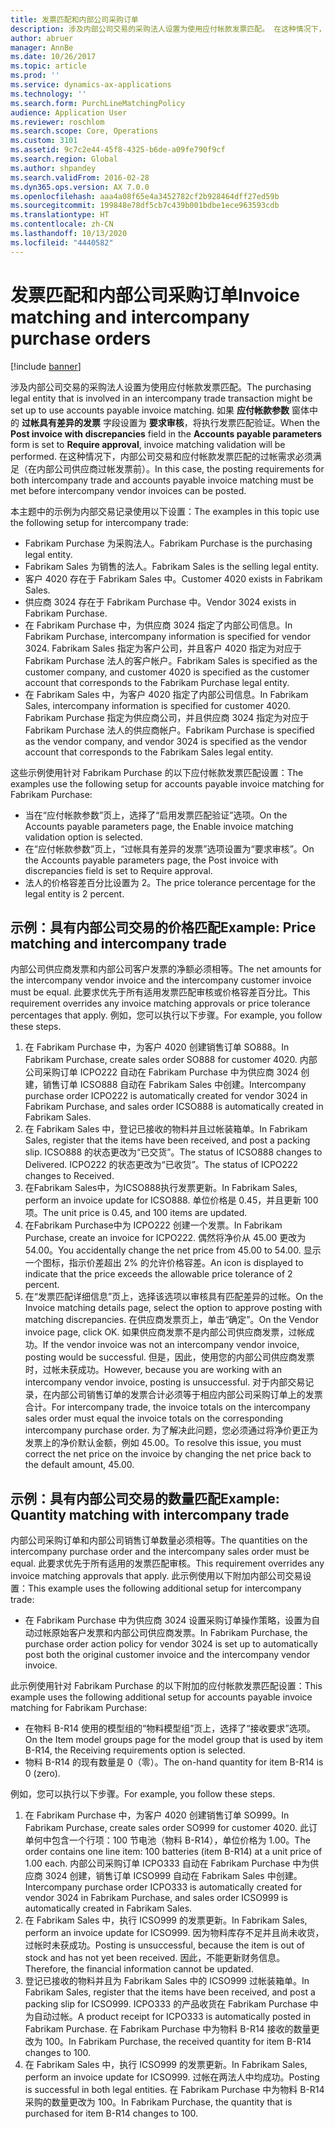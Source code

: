 ```yaml
---
title: 发票匹配和内部公司采购订单
description: 涉及内部公司交易的采购法人设置为使用应付帐款发票匹配。 在这种情况下，内部公司交易和应付帐款发票匹配的过帐需求必须满足（在内部公司供应商过帐发票前）。
author: abruer
manager: AnnBe
ms.date: 10/26/2017
ms.topic: article
ms.prod: ''
ms.service: dynamics-ax-applications
ms.technology: ''
ms.search.form: PurchLineMatchingPolicy
audience: Application User
ms.reviewer: roschlom
ms.search.scope: Core, Operations
ms.custom: 3101
ms.assetid: 9c7c2e44-45f8-4325-b6de-a09fe790f9cf
ms.search.region: Global
ms.author: shpandey
ms.search.validFrom: 2016-02-28
ms.dyn365.ops.version: AX 7.0.0
ms.openlocfilehash: aaa4a08f65e4a3452782cf2b928464dff27ed59b
ms.sourcegitcommit: 199848e78df5cb7c439b001bdbe1ece963593cdb
ms.translationtype: HT
ms.contentlocale: zh-CN
ms.lasthandoff: 10/13/2020
ms.locfileid: "4440582"
---
```

# <a name="invoice-matching-and-intercompany-purchase-orders"></a><span data-ttu-id="6f85b-104">发票匹配和内部公司采购订单</span><span class="sxs-lookup"><span data-stu-id="6f85b-104">Invoice matching and intercompany purchase orders</span></span>

[!include [banner](../includes/banner.md)]

<span data-ttu-id="6f85b-105">涉及内部公司交易的采购法人设置为使用应付帐款发票匹配。</span><span class="sxs-lookup"><span data-stu-id="6f85b-105">The purchasing legal entity that is involved in an intercompany trade transaction might be set up to use accounts payable invoice matching.</span></span> <span data-ttu-id="6f85b-106">如果 **应付帐款参数** 窗体中的 **过帐具有差异的发票** 字段设置为 **要求审核**，将执行发票匹配验证。</span><span class="sxs-lookup"><span data-stu-id="6f85b-106">When the **Post invoice with discrepancies** field in the **Accounts payable parameters** form is set to **Require approval**, invoice matching validation will be performed.</span></span> <span data-ttu-id="6f85b-107">在这种情况下，内部公司交易和应付帐款发票匹配的过帐需求必须满足（在内部公司供应商过帐发票前）。</span><span class="sxs-lookup"><span data-stu-id="6f85b-107">In this case, the posting requirements for both intercompany trade and accounts payable invoice matching must be met before intercompany vendor invoices can be posted.</span></span>

<span data-ttu-id="6f85b-108">本主题中的示例为内部交易记录使用以下设置：</span><span class="sxs-lookup"><span data-stu-id="6f85b-108">The examples in this topic use the following setup for intercompany trade:</span></span>
-   <span data-ttu-id="6f85b-109">Fabrikam Purchase 为采购法人。</span><span class="sxs-lookup"><span data-stu-id="6f85b-109">Fabrikam Purchase is the purchasing legal entity.</span></span>
-   <span data-ttu-id="6f85b-110">Fabrikam Sales 为销售的法人。</span><span class="sxs-lookup"><span data-stu-id="6f85b-110">Fabrikam Sales is the selling legal entity.</span></span>
-   <span data-ttu-id="6f85b-111">客户 4020 存在于 Fabrikam Sales 中。</span><span class="sxs-lookup"><span data-stu-id="6f85b-111">Customer 4020 exists in Fabrikam Sales.</span></span>
-   <span data-ttu-id="6f85b-112">供应商 3024 存在于 Fabrikam Purchase 中。</span><span class="sxs-lookup"><span data-stu-id="6f85b-112">Vendor 3024 exists in Fabrikam Purchase.</span></span>
-   <span data-ttu-id="6f85b-113">在 Fabrikam Purchase 中，为供应商 3024 指定了内部公司信息。</span><span class="sxs-lookup"><span data-stu-id="6f85b-113">In Fabrikam Purchase, intercompany information is specified for vendor 3024.</span></span> <span data-ttu-id="6f85b-114">Fabrikam Sales 指定为客户公司，并且客户 4020 指定为对应于 Fabrikam Purchase 法人的客户帐户。</span><span class="sxs-lookup"><span data-stu-id="6f85b-114">Fabrikam Sales is specified as the customer company, and customer 4020 is specified as the customer account that corresponds to the Fabrikam Purchase legal entity.</span></span>
-   <span data-ttu-id="6f85b-115">在 Fabrikam Sales 中，为客户 4020 指定了内部公司信息。</span><span class="sxs-lookup"><span data-stu-id="6f85b-115">In Fabrikam Sales, intercompany information is specified for customer 4020.</span></span> <span data-ttu-id="6f85b-116">Fabrikam Purchase 指定为供应商公司，并且供应商 3024 指定为对应于 Fabrikam Purchase 法人的供应商帐户。</span><span class="sxs-lookup"><span data-stu-id="6f85b-116">Fabrikam Purchase is specified as the vendor company, and vendor 3024 is specified as the vendor account that corresponds to the Fabrikam Sales legal entity.</span></span>

<span data-ttu-id="6f85b-117">这些示例使用针对 Fabrikam Purchase 的以下应付帐款发票匹配设置：</span><span class="sxs-lookup"><span data-stu-id="6f85b-117">The examples use the following setup for accounts payable invoice matching for Fabrikam Purchase:</span></span>
-   <span data-ttu-id="6f85b-118">当在“应付帐款参数”页上，选择了“启用发票匹配验证”选项。</span><span class="sxs-lookup"><span data-stu-id="6f85b-118">On the Accounts payable parameters page, the Enable invoice matching validation option is selected.</span></span>
-   <span data-ttu-id="6f85b-119">在“应付帐款参数”页上，“过帐具有差异的发票”选项设置为“要求审核”。</span><span class="sxs-lookup"><span data-stu-id="6f85b-119">On the Accounts payable parameters page, the Post invoice with discrepancies field is set to Require approval.</span></span>
-   <span data-ttu-id="6f85b-120">法人的价格容差百分比设置为 2。</span><span class="sxs-lookup"><span data-stu-id="6f85b-120">The price tolerance percentage for the legal entity is 2 percent.</span></span>

## <a name="example-price-matching-and-intercompany-trade"></a><span data-ttu-id="6f85b-121">示例：具有内部公司交易的价格匹配</span><span class="sxs-lookup"><span data-stu-id="6f85b-121">Example: Price matching and intercompany trade</span></span>
<span data-ttu-id="6f85b-122">内部公司供应商发票和内部公司客户发票的净额必须相等。</span><span class="sxs-lookup"><span data-stu-id="6f85b-122">The net amounts for the intercompany vendor invoice and the intercompany customer invoice must be equal.</span></span> <span data-ttu-id="6f85b-123">此要求优先于所有适用发票匹配审核或价格容差百分比。</span><span class="sxs-lookup"><span data-stu-id="6f85b-123">This requirement overrides any invoice matching approvals or price tolerance percentages that apply.</span></span> <span data-ttu-id="6f85b-124">例如，您可以执行以下步骤。</span><span class="sxs-lookup"><span data-stu-id="6f85b-124">For example, you follow these steps.</span></span>
1.  <span data-ttu-id="6f85b-125">在 Fabrikam Purchase 中，为客户 4020 创建销售订单 SO888。</span><span class="sxs-lookup"><span data-stu-id="6f85b-125">In Fabrikam Purchase, create sales order SO888 for customer 4020.</span></span> <span data-ttu-id="6f85b-126">内部公司采购订单 ICPO222 自动在 Fabrikam Purchase 中为供应商 3024 创建，销售订单 ICSO888 自动在 Fabrikam Sales 中创建。</span><span class="sxs-lookup"><span data-stu-id="6f85b-126">Intercompany purchase order ICPO222 is automatically created for vendor 3024 in Fabrikam Purchase, and sales order ICSO888 is automatically created in Fabrikam Sales.</span></span>
2.  <span data-ttu-id="6f85b-127">在 Fabrikam Sales 中，登记已接收的物料并且过帐装箱单。</span><span class="sxs-lookup"><span data-stu-id="6f85b-127">In Fabrikam Sales, register that the items have been received, and post a packing slip.</span></span> <span data-ttu-id="6f85b-128">ICSO888 的状态更改为“已交货”。</span><span class="sxs-lookup"><span data-stu-id="6f85b-128">The status of ICSO888 changes to Delivered.</span></span> <span data-ttu-id="6f85b-129">ICPO222 的状态更改为“已收货”。</span><span class="sxs-lookup"><span data-stu-id="6f85b-129">The status of ICPO222 changes to Received.</span></span>
3.  <span data-ttu-id="6f85b-130">在Fabrikam Sales中，为ICSO888执行发票更新。</span><span class="sxs-lookup"><span data-stu-id="6f85b-130">In Fabrikam Sales, perform an invoice update for ICSO888.</span></span> <span data-ttu-id="6f85b-131">单位价格是 0.45，并且更新 100 项。</span><span class="sxs-lookup"><span data-stu-id="6f85b-131">The unit price is 0.45, and 100 items are updated.</span></span>
4.  <span data-ttu-id="6f85b-132">在Fabrikam Purchase中为 ICPO222 创建一个发票。</span><span class="sxs-lookup"><span data-stu-id="6f85b-132">In Fabrikam Purchase, create an invoice for ICPO222.</span></span> <span data-ttu-id="6f85b-133">偶然将净价从 45.00 更改为 54.00。</span><span class="sxs-lookup"><span data-stu-id="6f85b-133">You accidentally change the net price from 45.00 to 54.00.</span></span> <span data-ttu-id="6f85b-134">显示一个图标，指示价差超出 2% 的允许价格容差。</span><span class="sxs-lookup"><span data-stu-id="6f85b-134">An icon is displayed to indicate that the price exceeds the allowable price tolerance of 2 percent.</span></span>
5.  <span data-ttu-id="6f85b-135">在“发票匹配详细信息”页上，选择该选项以审核具有匹配差异的过帐。</span><span class="sxs-lookup"><span data-stu-id="6f85b-135">On the Invoice matching details page, select the option to approve posting with matching discrepancies.</span></span> <span data-ttu-id="6f85b-136">在供应商发票页上，单击“确定”。</span><span class="sxs-lookup"><span data-stu-id="6f85b-136">On the Vendor invoice page, click OK.</span></span> <span data-ttu-id="6f85b-137">如果供应商发票不是内部公司供应商发票，过帐成功。</span><span class="sxs-lookup"><span data-stu-id="6f85b-137">If the vendor invoice was not an intercompany vendor invoice, posting would be successful.</span></span> <span data-ttu-id="6f85b-138">但是，因此，使用您的内部公司供应商发票时，过帐未获成功。</span><span class="sxs-lookup"><span data-stu-id="6f85b-138">However, because you are working with an intercompany vendor invoice, posting is unsuccessful.</span></span> <span data-ttu-id="6f85b-139">对于内部交易记录，在内部公司销售订单的发票合计必须等于相应内部公司采购订单上的发票合计。</span><span class="sxs-lookup"><span data-stu-id="6f85b-139">For intercompany trade, the invoice totals on the intercompany sales order must equal the invoice totals on the corresponding intercompany purchase order.</span></span> <span data-ttu-id="6f85b-140">为了解决此问题，您必须通过将净价更正为发票上的净价默认金额，例如 45.00。</span><span class="sxs-lookup"><span data-stu-id="6f85b-140">To resolve this issue, you must correct the net price on the invoice by changing the net price back to the default amount, 45.00.</span></span>

## <a name="example-quantity-matching-with-intercompany-trade"></a><span data-ttu-id="6f85b-141">示例：具有内部公司交易的数量匹配</span><span class="sxs-lookup"><span data-stu-id="6f85b-141">Example: Quantity matching with intercompany trade</span></span>
<span data-ttu-id="6f85b-142">内部公司采购订单和内部公司销售订单数量必须相等。</span><span class="sxs-lookup"><span data-stu-id="6f85b-142">The quantities on the intercompany purchase order and the intercompany sales order must be equal.</span></span> <span data-ttu-id="6f85b-143">此要求优先于所有适用的发票匹配审核。</span><span class="sxs-lookup"><span data-stu-id="6f85b-143">This requirement overrides any invoice matching approvals that apply.</span></span> <span data-ttu-id="6f85b-144">此示例使用以下附加内部公司交易设置：</span><span class="sxs-lookup"><span data-stu-id="6f85b-144">This example uses the following additional setup for intercompany trade:</span></span>
-   <span data-ttu-id="6f85b-145">在 Fabrikam Purchase 中为供应商 3024 设置采购订单操作策略，设置为自动过帐原始客户发票和内部公司供应商发票。</span><span class="sxs-lookup"><span data-stu-id="6f85b-145">In Fabrikam Purchase, the purchase order action policy for vendor 3024 is set up to automatically post both the original customer invoice and the intercompany vendor invoice.</span></span>

<span data-ttu-id="6f85b-146">此示例使用针对 Fabrikam Purchase 的以下附加的应付帐款发票匹配设置：</span><span class="sxs-lookup"><span data-stu-id="6f85b-146">This example uses the following additional setup for accounts payable invoice matching for Fabrikam Purchase:</span></span>
-   <span data-ttu-id="6f85b-147">在物料 B-R14 使用的模型组的“物料模型组”页上，选择了“接收要求”选项。</span><span class="sxs-lookup"><span data-stu-id="6f85b-147">On the Item model groups page for the model group that is used by item B-R14, the Receiving requirements option is selected.</span></span>
-   <span data-ttu-id="6f85b-148">物料 B-R14 的现有数量是 0（零）。</span><span class="sxs-lookup"><span data-stu-id="6f85b-148">The on-hand quantity for item B-R14 is 0 (zero).</span></span>

<span data-ttu-id="6f85b-149">例如，您可以执行以下步骤。</span><span class="sxs-lookup"><span data-stu-id="6f85b-149">For example, you follow these steps.</span></span>
1.  <span data-ttu-id="6f85b-150">在 Fabrikam Purchase 中，为客户 4020 创建销售订单 SO999。</span><span class="sxs-lookup"><span data-stu-id="6f85b-150">In Fabrikam Purchase, create sales order SO999 for customer 4020.</span></span> <span data-ttu-id="6f85b-151">此订单何中包含一个行项：100 节电池（物料 B-R14），单位价格为 1.00。</span><span class="sxs-lookup"><span data-stu-id="6f85b-151">The order contains one line item: 100 batteries (item B-R14) at a unit price of 1.00 each.</span></span> <span data-ttu-id="6f85b-152">内部公司采购订单 ICPO333 自动在 Fabrikam Purchase 中为供应商 3024 创建，销售订单 ICSO999 自动在 Fabrikam Sales 中创建。</span><span class="sxs-lookup"><span data-stu-id="6f85b-152">Intercompany purchase order ICPO333 is automatically created for vendor 3024 in Fabrikam Purchase, and sales order ICSO999 is automatically created in Fabrikam Sales.</span></span>
2.  <span data-ttu-id="6f85b-153">在 Fabrikam Sales 中，执行 ICSO999 的发票更新。</span><span class="sxs-lookup"><span data-stu-id="6f85b-153">In Fabrikam Sales, perform an invoice update for ICSO999.</span></span> <span data-ttu-id="6f85b-154">因为物料库存不足并且尚未收货，过帐时未获成功。</span><span class="sxs-lookup"><span data-stu-id="6f85b-154">Posting is unsuccessful, because the item is out of stock and has not yet been received.</span></span> <span data-ttu-id="6f85b-155">因此，不能更新财务信息。</span><span class="sxs-lookup"><span data-stu-id="6f85b-155">Therefore, the financial information cannot be updated.</span></span>
3.  <span data-ttu-id="6f85b-156">登记已接收的物料并且为 Fabrikam Sales 中的 ICSO999 过帐装箱单。</span><span class="sxs-lookup"><span data-stu-id="6f85b-156">In Fabrikam Sales, register that the items have been received, and post a packing slip for ICSO999.</span></span> <span data-ttu-id="6f85b-157">ICPO333 的产品收货在 Fabrikam Purchase 中为自动过帐。</span><span class="sxs-lookup"><span data-stu-id="6f85b-157">A product receipt for ICPO333 is automatically posted in Fabrikam Purchase.</span></span> <span data-ttu-id="6f85b-158">在 Fabrikam Purchase 中为物料 B-R14 接收的数量更改为 100。</span><span class="sxs-lookup"><span data-stu-id="6f85b-158">In Fabrikam Purchase, the received quantity for item B-R14 changes to 100.</span></span>
4.  <span data-ttu-id="6f85b-159">在 Fabrikam Sales 中，执行 ICSO999 的发票更新。</span><span class="sxs-lookup"><span data-stu-id="6f85b-159">In Fabrikam Sales, perform an invoice update for ICSO999.</span></span> <span data-ttu-id="6f85b-160">过帐在两法人中均成功。</span><span class="sxs-lookup"><span data-stu-id="6f85b-160">Posting is successful in both legal entities.</span></span> <span data-ttu-id="6f85b-161">在 Fabrikam Purchase 中为物料 B-R14 采购的数量更改为 100。</span><span class="sxs-lookup"><span data-stu-id="6f85b-161">In Fabrikam Purchase, the quantity that is purchased for item B-R14 changes to 100.</span></span>





